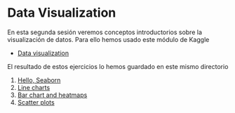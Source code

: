 # Data Visualization

En esta segunda sesión veremos conceptos introductorios sobre la visualización 
de datos. Para ello hemos usado este módulo de Kaggle

- [Data visualization][data-visualization]

El resultado de estos ejercicios lo hemos guardado en este mismo directorio

1. [Hello, Seaborn][hello]
2. [Line charts][line-charts]
3. [Bar chart and heatmaps][bar-charts]
4. [Scatter plots][scatter-plots]


<!-- LINKS -->
[data-visualization]:https://www.kaggle.com/learn/data-visualization
[hello]:01-hello-seaborn
[line-charts]:02-line-charts
[bar-charts]:03-bar-charts
[scatter-plots]:04-scatter-plots
